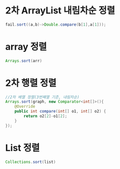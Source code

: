 # 2차 ArrayList 내림차순 정렬

```java
fail.sort((a,b)->Double.compare(b[1],a[1]));
```



# array 정렬 

```java
Arrays.sort(arr)
```



# 2차 행렬 정렬

```java
//2차 배열 정렬(3번째열 기준, 내림차순)
Arrays.sort(graph, new Comparator<int[]>(){
    @Override
    public int compare(int[] o1, int[] o2) {
        return o2[2]-o1[2];
    }
});
```





# List 정렬 

```java
Collections.sort(list)
```


